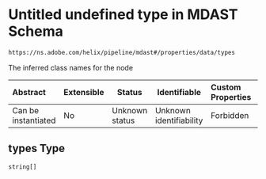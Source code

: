 # Untitled undefined type in MDAST Schema

```txt
https://ns.adobe.com/helix/pipeline/mdast#/properties/data/types
```

The inferred class names for the node


| Abstract            | Extensible | Status         | Identifiable            | Custom Properties | Additional Properties | Access Restrictions | Defined In                                                      |
| :------------------ | ---------- | -------------- | ----------------------- | :---------------- | --------------------- | ------------------- | --------------------------------------------------------------- |
| Can be instantiated | No         | Unknown status | Unknown identifiability | Forbidden         | Allowed               | none                | [mdast.schema.json\*](mdast.schema.json "open original schema") |

## types Type

`string[]`
